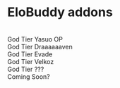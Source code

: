 # EloBuddy addons<br>
<br>
God Tier Yasuo OP<br>
God Tier Draaaaaaven<br>
God Tier Evade<br>
God Tier Velkoz<br>
God Tier ???<br>
Coming Soon?
